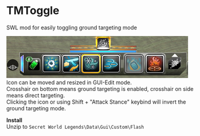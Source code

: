 # TMToggle
SWL mod for easily toggling ground targeting mode  

[![example](example.png "example")](https://raw.githubusercontent.com/SecretFox/TMToggle/master/example.png)  
Icon can be moved and resized in GUI-Edit mode.  
Crosshair on bottom means ground targeting is enabled, crosshair on side means direct targeting.  
Clicking the icon or using Shift + "Attack Stance" keybind will invert the ground targeting mode.  

**Install**  
Unzip to `Secret World Legends\Data\Gui\Custom\Flash`  